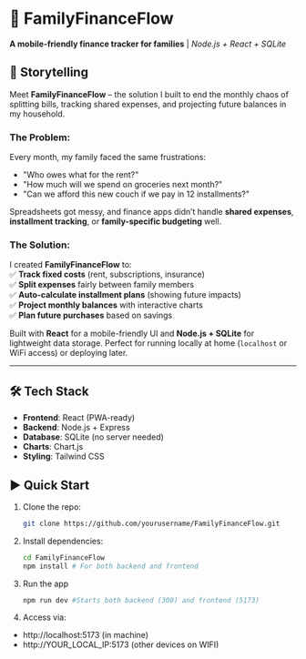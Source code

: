 # 🌊 FamilyFinanceFlow  

**A mobile-friendly finance tracker for families** | *Node.js + React + SQLite*  

## 📖 Storytelling  

Meet **FamilyFinanceFlow** – the solution I built to end the monthly chaos of splitting bills, tracking shared expenses, and projecting future balances in my household.  

### The Problem:  
Every month, my family faced the same frustrations:  
- "Who owes what for the rent?"  
- "How much will we spend on groceries next month?"  
- "Can we afford this new couch if we pay in 12 installments?"  

Spreadsheets got messy, and finance apps didn’t handle **shared expenses**, **installment tracking**, or **family-specific budgeting** well.  

### The Solution:  
I created **FamilyFinanceFlow** to:  
✅ **Track fixed costs** (rent, subscriptions, insurance)  
✅ **Split expenses** fairly between family members  
✅ **Auto-calculate installment plans** (showing future impacts)  
✅ **Project monthly balances** with interactive charts  
✅ **Plan future purchases** based on savings  

Built with **React** for a mobile-friendly UI and **Node.js + SQLite** for lightweight data storage. Perfect for running locally at home (`localhost` or WiFi access) or deploying later.  

---

## 🛠️ Tech Stack  
- **Frontend**: React (PWA-ready)  
- **Backend**: Node.js + Express  
- **Database**: SQLite (no server needed)  
- **Charts**: Chart.js  
- **Styling**: Tailwind CSS  

## ▶️ Quick Start  
1. Clone the repo:  
   ```bash  
   git clone https://github.com/yourusername/FamilyFinanceFlow.git 
   ```
2. Install dependencies:
    ```bash
    cd FamilyFinanceFlow  
    npm install # For both backend and frontend  
    ```
3. Run the app
    ```bash
    npm run dev #Starts both backend (300) and frontend (5173)
    ```
4. Access via:
- http://localhost:5173 (in machine)
- http://YOUR_LOCAL_IP:5173 (other devices on WIFI)
